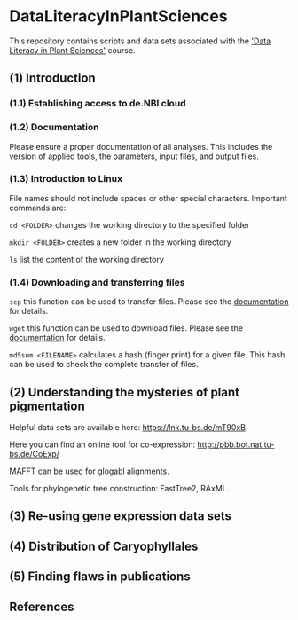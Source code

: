 # DataLiteracyInPlantSciences
This repository contains scripts and data sets associated with the ['Data Literacy in Plant Sciences'](https://github.com/bpucker/teaching/tree/master/GE32_DataLiteracyInPlantSciences) course.


## (1) Introduction
### (1.1) Establishing access to de.NBI cloud

### (1.2) Documentation
Please ensure a proper documentation of all analyses. This includes the version of applied tools, the parameters, input files, and output files.

### (1.3) Introduction to Linux
File names should not include spaces or other special characters.
Important commands are:

`cd <FOLDER>` changes the working directory to the specified folder

`mkdir <FOLDER>` creates a new folder in the working directory

`ls` list the content of the working directory

### (1.4) Downloading and transferring files
`scp` this function can be used to transfer files. Please see the [documentation](https://linux.die.net/man/1/scp) for details.

`wget` this function can be used to download files. Please see the [documentation](https://ftp.gnu.org/old-gnu/Manuals/wget-1.8.1/html_mono/wget.html) for details.

`md5sum <FILENAME>` calculates a hash (finger print) for a given file. This hash can be used to check the complete transfer of files.



## (2) Understanding the mysteries of plant pigmentation
Helpful data sets are available here: https://lnk.tu-bs.de/mT90xB.

Here you can find an online tool for co-expression: http://pbb.bot.nat.tu-bs.de/CoExp/

MAFFT can be used for glogabl alignments.

Tools for phylogenetic tree construction: FastTree2, RAxML.


## (3) Re-using gene expression data sets

## (4) Distribution of Caryophyllales

## (5) Finding flaws in publications

## References
